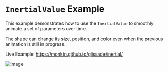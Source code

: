 # `InertialValue` Example

This example demonstrates how to use the `InertialValue` to smoothly animate a set of parameters over time.

The shape can change its size, position, and color even when the previous animation is still in progress.

Live Example: https://monkin.github.io/glissade/inertial/

![image](./inertial-example.gif)
